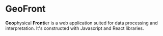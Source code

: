# GeoFront
**Geo**physical **Front**ier is a web application suited for data processing and interpretation. It's constructed with Javascript and React libraries.
